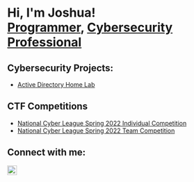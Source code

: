 <h1>Hi, I'm Joshua! <br/><a href="https://github.com/joshmadakor1">Programmer</a>, <a href="www.linkedin.com/in/joshuajcompton">Cybersecurity Professional</a>

<h2>Cybersecurity Projects:</h2>

- [Active Directory Home Lab](https://github.com/3dSpyder/ActiveDirectoryHomeLab)

<h2>CTF Competitions</h2>

- [National Cyber League Spring 2022 Individual Competition](https://www.example.com)
- [National Cyber League Spring 2022 Team Competition](https://www.example.com)

<h2>Connect with me:</h2>

[<img align="left" alt="JoshMadakor | LinkedIn" width="22px" src="https://cdn.jsdelivr.net/npm/simple-icons@v3/icons/linkedin.svg" />][linkedin]

 
[linkedin]:  www.linkedin.com/in/joshuajcompton

<!--
- 🔭 I’m currently working on ...
- 🌱 I’m currently learning ...
- 👯 I’m looking to collaborate on ...
- 🤔 I’m looking for help with ...
- 💬 Ask me about ...
- 📫 How to reach me: ...
- 😄 Pronouns: ...
- ⚡ Fun fact: ...
-->
